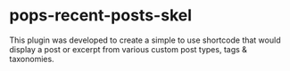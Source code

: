 # pops-recent-posts-skel

This plugin was developed to create a simple to use shortcode that would display a post or excerpt from various custom post types, tags & taxonomies.

